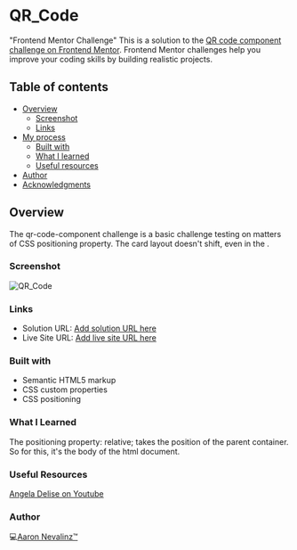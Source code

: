 # QR_Code
"Frontend Mentor Challenge"
This is a solution to the [QR code component challenge on Frontend Mentor](https://www.frontendmentor.io/challenges/qr-code-component-iux_sIO_H). Frontend Mentor challenges help you improve your coding skills by building realistic projects. 

## Table of contents

- [Overview](#overview)
  - [Screenshot](#screenshot)
  - [Links](#links)
- [My process](#my-process)
  - [Built with](#built-with)
  - [What I learned](#what-i-learned)
  - [Useful resources](#useful-resources)
- [Author](#author)
- [Acknowledgments](#acknowledgments)

## Overview
The qr-code-component challenge is a basic challenge testing on matters of CSS positioning property.
The card layout doesn't shift, even in the .

### Screenshot
![QR_Code](https://github.com/AaronNevalinz/QR_Code/assets/76948733/010d95c4-0a50-4bae-9464-25b847cd646e)


### Links

- Solution URL: [Add solution URL here](https://your-solution-url.com)
- Live Site URL: [Add live site URL here](https://your-live-site-url.com)

### Built with

- Semantic HTML5 markup
- CSS custom properties
- CSS positioning
 
### What I Learned

The positioning property: relative; takes the position of the parent container. So for this, it's the body of the html document.

### Useful Resources

[Angela Delise on Youtube](https://www.youtube.com/@angeladesign737)

### Author

💻[Aaron Nevalinz™️](https://twitter.com/AaronNevalinz)
  
